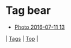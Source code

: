 <!--
title: Tag bear
date: 2020-06-28T15:26:58.552Z
tags:
-->
# Tag bear

 * [Photo 2016-07-11 13](147237034789.md)

| [Tags](tags.md) | [Top](index.md) |
